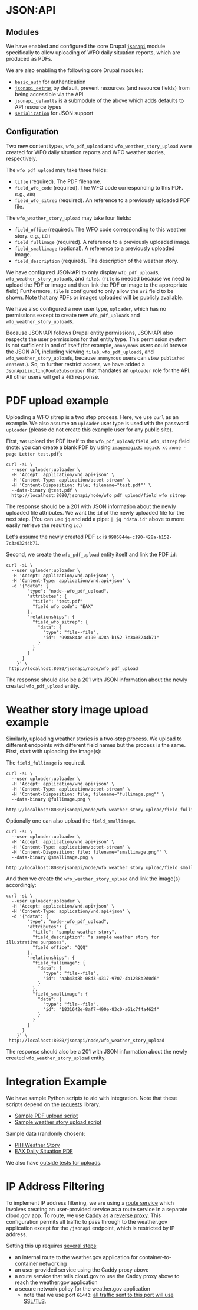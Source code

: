 # JSON:API

## Modules

We have enabled and configured the core Drupal [`jsonapi`](https://www.drupal.org/docs/core-modules-and-themes/core-modules/jsonapi-module/api-overview) module specifically to allow uploading of WFO daily situation reports, which are produced as PDFs.

We are also enabling the following core Drupal modules:

- [`basic_auth`](https://www.drupal.org/docs/8/core/modules/basic_auth/overview) for authentication
- [`jsonapi_extras`](https://www.drupal.org/project/jsonapi_extras) by default, prevent resources (and resource fields) from being accessible via the API
- `jsonapi_defaults` is a submodule of the above which adds defaults to API resource types
- [`serialization`](https://www.drupal.org/docs/8/core/modules/serialization/overview) for JSON support

## Configuration

Two new content types, `wfo_pdf_upload` and `wfo_weather_story_upload` were created for WFO daily situation reports and WFO weather stories, respectively. 

The `wfo_pdf_upload` may take three fields:

- `title` (required). The PDF filename.
- `field_wfo_code` (required). The WFO code corresponding to this PDF. e.g., `ABQ`
- `field_wfo_sitrep` (required). An reference to a previously uploaded PDF file.

The `wfo_weather_story_upload` may take four fields:

- `field_office` (required). The WFO code corresponding to this weather story. e.g., `LCH`
- `field_fullimage` (required). A reference to a previously uploaded image.
- `field_smallimage` (optional). A reference to a previously uploaded image.
- `field_description` (required). The description of the weather story.

We have configured JSON:API to only display `wfo_pdf_upload`s, `wfo_weather_story_upload`s, and `file`s. (`file` is needed because we need to upload the PDF or image and then link the PDF or image to the appropriate field) Furthermore, `file` is configured to only allow the `uri` field to be shown. Note that any PDFs or images uploaded will be publicly available.

We have also configured a new user type, `uploader`, which has no permissions except to create new `wfo_pdf_upload`s and `wfo_weather_story_upload`s.

Because JSON:API follows Drupal entity permissions, JSON:API also respects the user permissions for that entity type. This permission system is not sufficient in and of itself (for example, `anonymous` users could browse the JSON API, including viewing `file`s, `wfo_pdf_upload`s, and `wfo_weather_story_upload`s, because `anonymous` users can `view published content`.). So, to further restrict access, we have added a `JsonApiLimitingRouteSubscriber` that mandates an `uploader` role for the API. All other users will get a `403` response.

# PDF upload example

Uploading a WFO sitrep is a two step process. Here, we use `curl` as an example. We also assume an `uploader` user type is used with the password `uploader` (please do not create this example user for any public site).

First, we upload the PDF itself to the `wfo_pdf_upload/field_wfo_sitrep` field (note: you can create a blank PDF by using [`imagemagick`](https://imagemagick.org/index.php): `magick xc:none -page Letter test.pdf`):

    curl -sL \
      --user uploader:uploader \
      -H 'Accept: application/vnd.api+json' \
      -H 'Content-Type: application/octet-stream' \
      -H 'Content-Disposition: file; filename="test.pdf"' \
      --data-binary @test.pdf \
      http://localhost:8080/jsonapi/node/wfo_pdf_upload/field_wfo_sitrep

The response should be a 201 with JSON information about the newly uploaded file attributes. We want the `id` of the newly uploaded file for the next step. (You can use `jq` and add a pipe: `| jq "data.id"` above to more easily retrieve the resulting `id`.)

Let's assume the newly created PDF `id` is `9986844e-c190-428a-b152-7c3a03244b71`.

Second, we create the `wfo_pdf_upload` entity itself and link the PDF `id`:

    curl -sL \
      --user uploader:uploader \
      -H 'Accept: application/vnd.api+json' \
      -H 'Content-Type: application/vnd.api+json' \
      -d '{"data": {
            "type": "node--wfo_pdf_upload",
            "attributes": {
              "title": "test.pdf"
              "field_wfo_code": "EAX"
            },
            "relationships": {
              "field_wfo_sitrep": {
                "data": {
                  "type": "file--file",
                  "id": "9986844e-c190-428a-b152-7c3a03244b71"
                }
              }
            }
          }
        }' \
     http://localhost:8080/jsonapi/node/wfo_pdf_upload

The response should also be a 201 with JSON information about the newly created `wfo_pdf_upload` entity.

# Weather story image upload example

Similarly, uploading weather stories is a two-step process. We upload to different endpoints with different field names but the process is the same. First, start with uploading the image(s):

The `field_fullimage` is required.

    curl -sL \
      --user uploader:uploader \
      -H 'Accept: application/vnd.api+json' \
      -H 'Content-Type: application/octet-stream' \
      -H 'Content-Disposition: file; filename="fullimage.png"' \
      --data-binary @fullimage.png \
      http://localhost:8080/jsonapi/node/wfo_weather_story_upload/field_fullimage

Optionally one can also upload the `field_smallimage`.

    curl -sL \
      --user uploader:uploader \
      -H 'Accept: application/vnd.api+json' \
      -H 'Content-Type: application/octet-stream' \
      -H 'Content-Disposition: file; filename="smallimage.png"' \
      --data-binary @smallimage.png \
      http://localhost:8080/jsonapi/node/wfo_weather_story_upload/field_smallimage

And then we create the `wfo_weather_story_upload` and link the image(s) accordingly:

    curl -sL \
      --user uploader:uploader \
      -H 'Accept: application/vnd.api+json' \
      -H 'Content-Type: application/vnd.api+json' \
      -d '{"data": {
            "type": "node--wfo_pdf_upload",
            "attributes": {
              "title": "sample weather story",
              "field_description": "a sample weather story for illustrative purposes",
              "field_office": "QQQ"
            },
            "relationships": {
              "field_fullimage": {
                "data": {
                  "type": "file--file",
                  "id": "aab4348b-08d3-4317-9707-4b1238b2d0d6"
                }
              },
              "field_smallimage": {
                "data": {
                  "type": "file--file",
                  "id": "1831642e-8af7-490e-83c0-a61c7f4a462f"
                }
              }
            }
          }
        }' \
     http://localhost:8080/jsonapi/node/wfo_weather_story_upload

The response should also be a 201 with JSON information about the newly created `wfo_weather_story_upload` entity.

# Integration Example

We have sample Python scripts to aid with integration. Note that these scripts depend on the [requests](https://pypi.org/project/requests/) library.

- [Sample PDF upload script](./json-api-upload-pdf-example.py)
- [Sample weather story upload script](./json-api-upload-weather-story-example.py)

Sample data (randomly chosen):

- [PIH Weather Story](https://www.weather.gov/source/pih/WxStory/WeatherStory.xml)
- [EAX Daily Situation PDF](https://www.weather.gov/media/eax/DssPacket.pdf)

We also have [outside tests for uploads](../../tests/playwright/outside/api.spec.js).

# IP Address Filtering

To implement IP address filtering, we are using a [route service](https://docs.cloudfoundry.org/services/route-services.html) which involves creating an user-provided service as a route service in a separate cloud.gov app. To route, we use [Caddy](https://caddyserver.com/) as a [reverse proxy](../../proxy/Caddyfile). This configuration permits all traffic to pass through to the weather.gov application except for the `/jsonapi` endpoint, which is restricted by IP address.

Setting this up requires [several steps](../../scripts/create-cloudgov-env.sh#L101-L115):

- an internal route to the weather.gov application for container-to-container networking
- an user-provided service using the Caddy proxy above
- a route service that tells cloud.gov to use the Caddy proxy above to reach the weather.gov application
- a secure network policy for the weather.gov application
  - note that we use port `61443`: [all traffic sent to this port will use SSL/TLS](https://docs.cloudfoundry.org/concepts/understand-cf-networking.html#securing-traffic).
